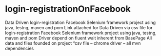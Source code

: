 # login-registrationOnFacebook
Data Driven login-registration Facebook Selenium framework project using java, testng, maven and pom 
Link attached for Data Driven via csv file for login-registration Facebook Selenium framework project using java, testng, maven and pom
Driver depend on fluent wait inherent from BasePage
All data and files founded on project “csv file – chrome driver – all mvn dependencies
